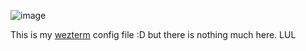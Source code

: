 ![image](https://github.com/user-attachments/assets/f7ed73e0-9887-40e5-adb3-b0843140b4f3)


This is my [wezterm](https://github.com/wez/wezterm) config file :D but there is nothing much here. LUL
